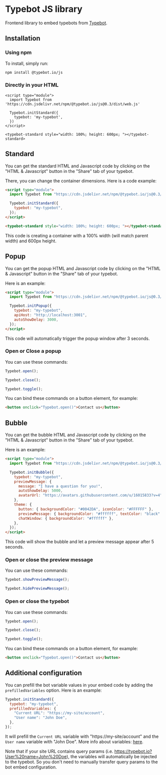 # Typebot JS library

Frontend library to embed typebots from [Typebot](https://www.typebot.io/).

## Installation

### Using npm

To install, simply run:

```bash
npm install @typebot.io/js
```

### Directly in your HTML

```
<script type="module">
  import Typebot from 'https://cdn.jsdelivr.net/npm/@typebot.io/js@0.3/dist/web.js'

  Typebot.initStandard({
    typebot: 'my-typebot',
  })
</script>

<typebot-standard style="width: 100%; height: 600px; "></typebot-standard>
```

## Standard

You can get the standard HTML and Javascript code by clicking on the "HTML & Javascript" button in the "Share" tab of your typebot.

There, you can change the container dimensions. Here is a code example:

```html
<script type="module">
  import Typebot from "https://cdn.jsdelivr.net/npm/@typebot.io/js@0.3/dist/web.js";

  Typebot.initStandard({
    typebot: "my-typebot",
  });
</script>

<typebot-standard style="width: 100%; height: 600px; "></typebot-standard>
```

This code is creating a container with a 100% width (will match parent width) and 600px height.

## Popup

You can get the popup HTML and Javascript code by clicking on the "HTML & Javascript" button in the "Share" tab of your typebot.

Here is an example:

```html
<script type="module">
  import Typebot from "https://cdn.jsdelivr.net/npm/@typebot.io/js@0.3/dist/web.js";

  Typebot.initPopup({
    typebot: "my-typebot",
    apiHost: "http://localhost:3001",
    autoShowDelay: 3000,
  });
</script>
```

This code will automatically trigger the popup window after 3 seconds.

### Open or Close a popup

You can use these commands:

```js
Typebot.open();
```

```js
Typebot.close();
```

```js
Typebot.toggle();
```

You can bind these commands on a button element, for example:

```html
<button onclick="Typebot.open()">Contact us</button>
```

## Bubble

You can get the bubble HTML and Javascript code by clicking on the "HTML & Javascript" button in the "Share" tab of your typebot.

Here is an example:

```html
<script type="module">
  import Typebot from "https://cdn.jsdelivr.net/npm/@typebot.io/js@0.3/dist/web.js";

  Typebot.initBubble({
    typebot: "my-typebot",
    previewMessage: {
      message: "I have a question for you!",
      autoShowDelay: 5000,
      avatarUrl: "https://avatars.githubusercontent.com/u/16015833?v=4",
    },
    theme: {
      button: { backgroundColor: "#0042DA", iconColor: "#FFFFFF" },
      previewMessage: { backgroundColor: "#ffffff", textColor: "black" },
      chatWindow: { backgroundColor: "#ffffff" },
    },
  });
</script>
```

This code will show the bubble and let a preview message appear after 5 seconds.

### Open or close the preview message

You can use these commands:

```js
Typebot.showPreviewMessage();
```

```js
Typebot.hidePreviewMessage();
```

### Open or close the typebot

You can use these commands:

```js
Typebot.open();
```

```js
Typebot.close();
```

```js
Typebot.toggle();
```

You can bind these commands on a button element, for example:

```html
<button onclick="Typebot.open()">Contact us</button>
```

## Additional configuration

You can prefill the bot variable values in your embed code by adding the `prefilledVariables` option. Here is an example:

```js
Typebot.initStandard({
  typebot: "my-typebot",
  prefilledVariables: {
    "Current URL": "https://my-site/account",
    "User name": "John Doe",
  },
});
```

It will prefill the `Current URL` variable with "https://my-site/account" and the `User name` variable with "John Doe". More info about variables: [here](/editor/variables).

Note that if your site URL contains query params (i.e. https://typebot.io?User%20name=John%20Doe), the variables will automatically be injected to the typebot. So you don't need to manually transfer query params to the bot embed configuration.
